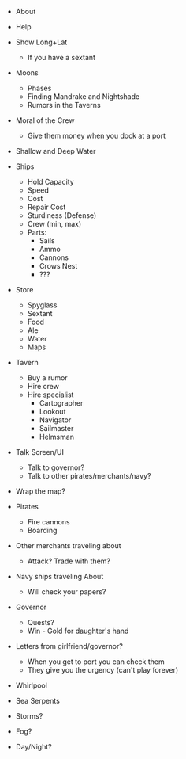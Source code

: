 

* About
* Help

* Show Long+Lat
  - If you have a sextant

* Moons
  - Phases
  - Finding Mandrake and Nightshade
  - Rumors in the Taverns

* Moral of the Crew
  - Give them money when you dock at a port

* Shallow and Deep Water

* Ships
  - Hold Capacity
  - Speed
  - Cost
  - Repair Cost
  - Sturdiness (Defense)
  - Crew (min, max)
  - Parts:
    - Sails
    - Ammo
    - Cannons
    - Crows Nest
    - ???

* Store
  - Spyglass
  - Sextant
  - Food
  - Ale
  - Water
  - Maps

* Tavern
  - Buy a rumor
  - Hire crew
  - Hire specialist
    - Cartographer
    - Lookout
    - Navigator
    - Sailmaster
    - Helmsman

* Talk Screen/UI
  - Talk to governor?
  - Talk to other pirates/merchants/navy?

* Wrap the map?

* Pirates
  - Fire cannons
  - Boarding

* Other merchants traveling about
  - Attack?  Trade with them?

* Navy ships traveling About
  - Will check your papers?

* Governor
  - Quests?
  - Win - Gold for daughter's hand

* Letters from girlfriend/governor?
  - When you get to port you can check them
  - They give you the urgency (can't play forever)

* Whirlpool

* Sea Serpents

* Storms?
* Fog?
* Day/Night?
